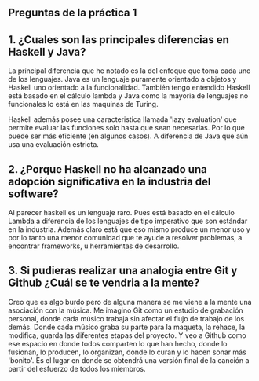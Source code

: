 ## Preguntas de la práctica 1

## 1. ¿Cuales son las principales diferencias en Haskell y Java?

La principal diferencia que he notado es la del enfoque que toma cada uno de los lenguajes. Java es un lenguaje puramente orientado a objetos y Haskell uno orientado a la funcionalidad. También tengo entendido Haskell está basado en el cálculo lambda y Java como la mayoria de lenguajes no funcionales lo está en las maquinas de Turing.

Haskell además posee una caracteristica llamada 'lazy evaluation' que permite evaluar las funciones solo hasta que sean necesarias. Por lo que puede ser más eficiente (en algunos casos). A diferencia de Java que aún usa una evaluación estricta.

## 2. ¿Porque Haskell no ha alcanzado una adopción significativa en la industria del software?

Al parecer haskell es un lenguaje raro. Pues está basado en el cálculo Lambda a diferencia de los lenguajes de tipo imperativo que son estándar en la industria. Además claro está que eso mismo produce un menor uso y por lo tanto una menor comunidad que te ayude a resolver problemas, a encontrar frameworks, u herramientas de desarrollo.

## 3. Si pudieras realizar una analogia entre Git y Github ¿Cuál se te vendria a la mente?

Creo que es algo burdo pero de alguna manera se me viene a la mente una asociación con la música.
Me imagino Git como un estudio de grabación personal, donde cada músico trabaja sin afectar el flujo de trabajo de los demás. Donde cada músico graba su parte para la maqueta, la rehace, la modifica, guarda las diferentes etapas del proyecto.
Y veo a Github como ese espacio en donde todos comparten lo que han hecho, donde lo fusionan, lo producen, lo organizan, donde lo curan y lo hacen sonar más 'bonito'. Es el lugar en donde se obtendrá una versión final de la canción a partir del esfuerzo de todos los miembros.